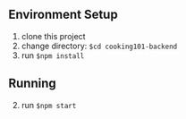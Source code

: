 ## Environment Setup
1. clone this project
2. change directory: `$cd cooking101-backend`
3. run `$npm install`

## Running
2. run `$npm start`

